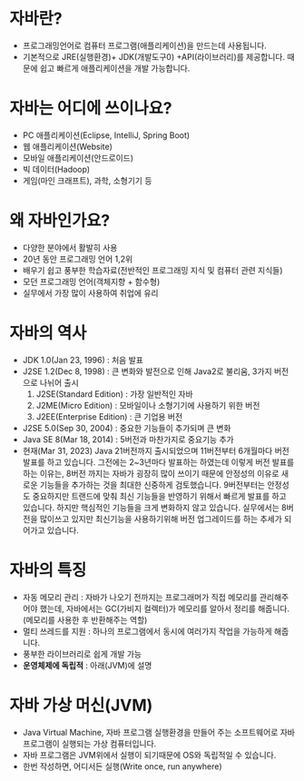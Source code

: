 # 자바란?
   * 프로그래밍언어로 컴퓨터 프로그램(애플리케이션)을 만드는데 사용됩니다.
   * 기본적으로 JRE(실행환경)+ JDK(개발도구0) +API(라이브러리)를 제공합니다. 때문에 쉽고 빠르게 애플리케이션을 개발 가능합니다.
# 자바는 어디에 쓰이나요?
   * PC 애플리케이션(Eclipse, IntelliJ, Spring Boot)
   * 웹 애플리케이션(Website)
   * 모바일 애플리케이션(안드로이드)
   * 빅 데이터(Hadoop)
   * 게임(마인 크래프트), 과학, 소형기기 등
# 왜 자바인가요?
   * 다양한 분야에서 활발히 사용
   * 20년 동안 프로그래밍 언어 1,2위
   * 배우기 쉽고 풍부한 학습자료(전반적인 프로그래밍 지식 및 컴퓨터 관련 지식들)
   * 모던 프로그래밍 언어(객체지향 + 함수형)
   * 실무에서 가장 많이 사용하여 취업에 유리
# 자바의 역사
   * JDK 1.0(Jan 23, 1996) : 처음 발표
   * J2SE 1.2(Dec 8, 1998) : 큰 변화와 발전으로 인해 Java2로 불리움, 3가지 버전으로 나뉘어 출시
     1) J2SE(Standard Edition) : 가장 일반적인 자바
     2) J2ME(Micro Edition) : 모바일이나 소형기기에 사용하기 위한 버전
     3) J2EE(Enterprise Edition) : 큰 기업용 버전
   * J2SE 5.0(Sep 30, 2004) : 중요한 기능들이 추가되며 큰 변화
   * Java SE 8(Mar 18, 2014) : 5버전과 마찬가지로 중요기능 추가
   * 현재(Mar 31, 2023) Java 21버전까지 출시되었으며 11버전부터 6개월마다 버전발표를 하고 있습니다. 그전에는 2~3년마다 발표하는 하였는데 이렇게 버전 발표를 하는 이유는, 8버전 까지는 자바가 굉장히 많이 쓰이기 때문에 안정성의 이유로 새로운 기능들을 추가하는 것을 최대한 신중하게 검토했습니다. 9버전부터는 안정성도 중요하지만 트랜드에 맞춰 최신 기능들을 반영하기 위해서 빠르게 발표를 하고 있습니다. 하지만 핵심적인 기능들을 크게 변화하지 않고 있습니다. 실무에서는 8버전을 많이쓰고 있지만 최신기능을 사용하기위해 버전 업그레이드를 하는 추세가 되어가고 있습니다.
# 자바의 특징
   * 자동 메모리 관리 : 자바가 나오기 전까지는 프로그래머가 직접 메모리를 관리해주어야 했는데, 자바에서는 GC(가비지 컬렉터)가 메모리를 알아서 정리를 해줍니다.(메모리를 사용한 후 반환해주는 역할)
   * 멀티 쓰레드를 지원 : 하나의 프로그램에서 동시에 여러가지 작업을 가능하게 해줍니다.
   * 풍부한 라이브러리로 쉽게 개발 가능
   * **운영체제에 독립적** : 아래(JVM)에 설명
# 자바 가상 머신(JVM)
   * Java Virtual Machine, 자바 프로그램 실행환경을 만들어 주는 소프트웨어로 자바 프로그램이 실행되는 가상 컴퓨터입니다.
   * 자바 프로그램은 JVM위에서 실행이 되기때문에 OS와 독립적일 수 있습니다.
   * 한번 작성하면, 어디서든 실행(Write once, run anywhere)